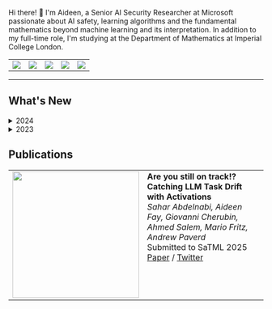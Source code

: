 Hi there! 👋 I'm Aideen, a Senior AI Security Researcher at Microsoft passionate about AI safety, learning algorithms and the fundamental mathematics beyond machine learning and its interpretation. In addition to my full-time role, I'm studying at the Department of Mathematics at Imperial College London. 


<div align="center">
<table border="0" cellspacing="0" cellpadding="4">
<tr>
    <td align="center">
        <a href="mailto:me@aideen.dev">
            <img src="https://img.shields.io/badge/Email-me%40aideen.dev-blue?style=flat-square&logo=microsoft-outlook"/>
        </a>
    </td>
    <td align="center">
        <a href="https://github.com/aideenfay">
            <img src="https://img.shields.io/badge/GitHub-mang0kitty-black?style=flat-square&logo=github"/>
        </a>
    </td>
    <td align="center">
        <a href="https://ghost.aideen.dev">
            <img src="https://img.shields.io/badge/Website-aideen.dev-green?style=flat-square&logo=firefox"/>
        </a>
    </td>
    <td align="center">
        <a href="https://scholar.google.de/citations?user=nplVbmMAAAAJ&hl=en">
            <img src="https://img.shields.io/badge/Scholar-Profile-blue?style=flat-square&logo=google-scholar"/>
        </a>
    </td>
    <td align="center">
        <a href="https://twitter.com/AideenFay">
            <img src="https://img.shields.io/badge/Twitter-@AideenFay-blue?style=flat-square&logo=twitter"/>
        </a>
    </td>
</tr>
</table>
</div>

---

## What's New

<details>
<summary>2024</summary>

- November: I joined the [GirlsWhoML](https://girlswhoml.com/) initiative to help create course content and teach for the AI security workshop to UK undergraduate students.
- October: I'm a Program Committee Member for [Safe Generative AI workshop @ NeurIPs 2024](https://safegenaiworkshop.github.io/).
- September: My team at MSRC are launching the [Adaptive Prompt Injection Challenge](https://microsoft.github.io/llmail-inject/) as part of SaTML 2025.
- July: I'm serving as Program Committee Member for [18th ACM Workshop on Artificial Intelligence and Security (AISec 2024)](https://aisec.cc/#committee) (voted Top Reviewer!).
- June: We released the [TaskTracker](https://github.com/microsoft/TaskTracker) dataset and codebase for behavioral drift detection.
- June: We published "Are You Still On Track? Decting LLM Task Drift with LLM activations".
- February: I joined the Microsoft Security Response Centre at Microsoft Research Cambridge as a Senior AI Security Researcher.

</details>

<details>
<summary>2023</summary>

- October: I presented at the United Nations Internet Governance Forum in Kyoto, Japan on "Co-operative AI: Multi-Agent AI Safety and International Co-Operation".
- October: I presented at Microsoft BlueHat in Redmond, Washington - [Breach Path Busters: Using graphs and AI to decode cyber threats](https://www.youtube.com/watch?v=J621cAsKzZk).
- October: I started my part-time MSc in the Department of Mathematics at Imperial College London.
- February: I was promoted to Senior Security Researcher on the Microsoft Threat Hunting team.
- February: I joined the European Cyber Conflict Research Initiative as Cybersecurity Fellow.

</details>

## Publications

<table border="0">
<tr>
   <td width="25%">
       <img src="activations.jpg" width="250px"/>
   </td>
   <td width="75%" valign="top">
       <strong>Are you still on track!? Catching LLM Task Drift with Activations</strong><br/>
       <em>Sahar Abdelnabi, Aideen Fay, Giovanni Cherubin, Ahmed Salem, Mario Fritz, Andrew Paverd</em><br/>
       Submitted to SaTML 2025<br/>
       <a href="https://arxiv.org/abs/2406.00799">Paper</a> / 
       <a href="https://x.com/AideenFay/status/1801690383694372996">Twitter</a>
   </td>
</tr>
</table>
